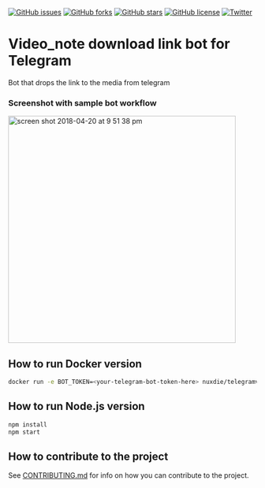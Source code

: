 [![GitHub issues](https://img.shields.io/github/issues/nuxdie/telegramvideogetbot.svg)](https://github.com/nuxdie/telegramvideogetbot/issues)
[![GitHub forks](https://img.shields.io/github/forks/nuxdie/telegramvideogetbot.svg)](https://github.com/nuxdie/telegramvideogetbot/network)
[![GitHub stars](https://img.shields.io/github/stars/nuxdie/telegramvideogetbot.svg)](https://github.com/nuxdie/telegramvideogetbot/stargazers)
[![GitHub license](https://img.shields.io/github/license/nuxdie/telegramvideogetbot.svg)](https://github.com/nuxdie/telegramvideogetbot/blob/master/LICENSE)
[![Twitter](https://img.shields.io/twitter/url/https/github.com/nuxdie/telegramvideogetbot.svg?style=social)](https://twitter.com/intent/tweet?text=Wow:&url=https%3A%2F%2Fgithub.com%2Fnuxdie%2Ftelegramvideogetbot)

# Video_note download link bot for Telegram
Bot that drops the link to the media from telegram

### Screenshot with sample bot workflow
<img width="461" alt="screen shot 2018-04-20 at 9 51 38 pm" src="https://user-images.githubusercontent.com/3918844/39071440-626f77d2-44e7-11e8-8f5e-76f585e0bcf8.png">

## How to run Docker version
```bash
docker run -e BOT_TOKEN=<your-telegram-bot-token-here> nuxdie/telegramvideogetbot:latest
```

## How to run Node.js version
```bash
npm install
npm start
```

## How to contribute to the project
See [CONTRIBUTING.md](CONTRIBUTING.md) for info on how you can contribute
to the project.
